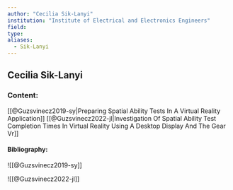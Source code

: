 ```yaml
---
author: "Cecilia Sik-Lanyi"
institution: "Institute of Electrical and Electronics Engineers"
field:
type:
aliases:
  - Sik-Lanyi
---
```


## Cecilia Sik-Lanyi

### Content:
[[@Guzsvinecz2019-sy|Preparing Spatial Ability Tests In A Virtual Reality Application]]
[[@Guzsvinecz2022-jl|Investigation Of Spatial Ability Test Completion Times In Virtual Reality Using A Desktop Display And The Gear Vr]]

#### Bibliography:

![[@Guzsvinecz2019-sy]]

![[@Guzsvinecz2022-jl]]